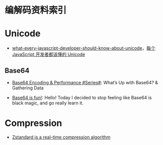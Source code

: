 # 编解码资料索引

# Unicode

- [what-every-javascript-developer-should-know-about-unicode](https://rainsoft.io/what-every-javascript-developer-should-know-about-unicode/)，[每个 JavaScript 开发者都该懂的 Unicode](http://www.tuicool.com/articles/aiqIji7)

## Base64

- [Base64 Encoding & Performance #Series#](https://csswizardry.com/2017/02/base64-encoding-and-performance/): What’s Up with Base64? & Gathering Data

- [Base64 is fun!](https://dev.to/legolord208/base64-is-fun--420d): Hello! Today I decided to stop feeling like Base64 is black magic, and go really learn it.

# Compression

- [Zstandard is a real-time compression algorithm](http://facebook.github.io/zstd/#other-languages)
